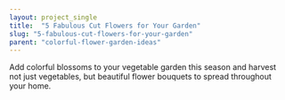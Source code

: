 ```yaml
---
layout: project_single
title:  "5 Fabulous Cut Flowers for Your Garden"
slug: "5-fabulous-cut-flowers-for-your-garden"
parent: "colorful-flower-garden-ideas"
---
```

Add colorful blossoms to your vegetable garden this season and harvest not just vegetables, but beautiful flower bouquets to spread throughout your home.